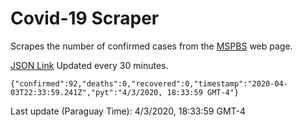 # Covid-19 Scraper

Scrapes the number of confirmed cases from the [MSPBS](https://www.mspbs.gov.py/covid-19.php) web page.

[JSON Link](https://jmayalag.github.io/covid19-scrape/cases.json)
Updated every 30 minutes.
```
{"confirmed":92,"deaths":0,"recovered":0,"timestamp":"2020-04-03T22:33:59.241Z","pyt":"4/3/2020, 18:33:59 GMT-4"}
```
Last update (Paraguay Time): 4/3/2020, 18:33:59 GMT-4